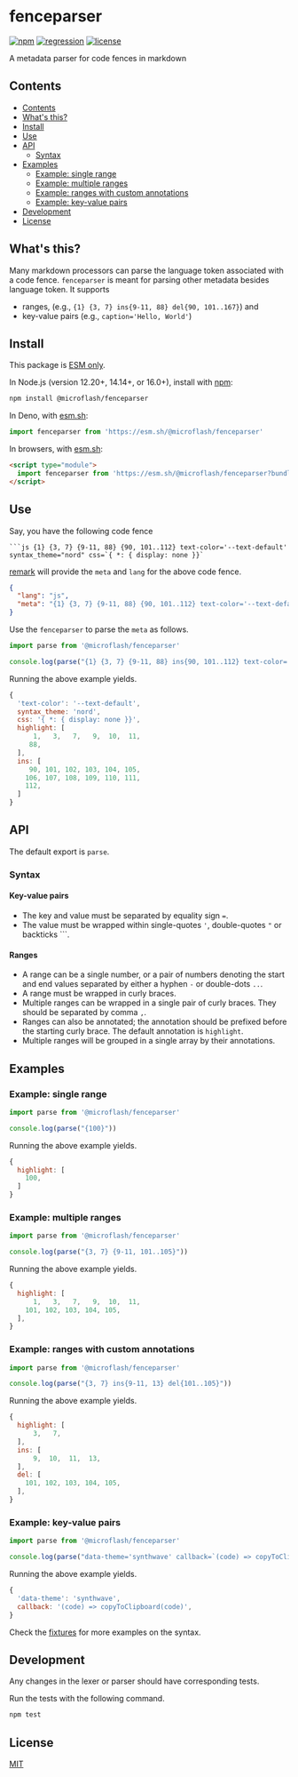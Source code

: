 # fenceparser

[![npm](https://img.shields.io/npm/v/@microflash/fenceparser)](https://www.npmjs.com/package/@microflash/fenceparser)
[![regression](https://github.com/Microflash/fenceparser/actions/workflows/regression.yml/badge.svg)](https://github.com/Microflash/fenceparser/actions/workflows/regression.yml)
[![license](https://img.shields.io/npm/l/@microflash/fenceparser)](./LICENSE.md)

A metadata parser for code fences in markdown

## Contents

- [Contents](#contents)
- [What's this?](#whats-this)
- [Install](#install)
- [Use](#use)
- [API](#api)
	- [Syntax](#syntax)
- [Examples](#examples)
	- [Example: single range](#example-single-range)
	- [Example: multiple ranges](#example-multiple-ranges)
	- [Example: ranges with custom annotations](#example-ranges-with-custom-annotations)
	- [Example: key-value pairs](#example-key-value-pairs)
- [Development](#development)
- [License](#license)

## What's this?

Many markdown processors can parse the language token associated with a code fence. `fenceparser` is meant for parsing other metadata besides language token. It supports 

- ranges, (e.g., `{1} {3, 7} ins{9-11, 88} del{90, 101..167}`) and 
- key-value pairs (e.g., `caption='Hello, World'`)

## Install

This package is [ESM only](https://gist.github.com/sindresorhus/a39789f98801d908bbc7ff3ecc99d99c).

In Node.js (version 12.20+, 14.14+, or 16.0+), install with [npm](https://docs.npmjs.com/cli/install):

```sh
npm install @microflash/fenceparser
```

In Deno, with [esm.sh](https://esm.sh/):

```js
import fenceparser from 'https://esm.sh/@microflash/fenceparser'
```

In browsers, with [esm.sh](https://esm.sh/):

```html
<script type="module">
  import fenceparser from 'https://esm.sh/@microflash/fenceparser?bundle'
</script>
```

## Use

Say, you have the following code fence

```
```js {1} {3, 7} {9-11, 88} {90, 101..112} text-color='--text-default' syntax_theme="nord" css=`{ *: { display: none }}`
```

[remark](https://github.com/remarkjs/remark) will provide the `meta` and `lang` for the above code fence.

```json
{
  "lang": "js",
  "meta": "{1} {3, 7} {9-11, 88} {90, 101..112} text-color='--text-default' syntax_theme=\"nord\" css=`{ *: { display: none }}`"
}
```

Use the `fenceparser` to parse the `meta` as follows.

```js
import parse from '@microflash/fenceparser'

console.log(parse("{1} {3, 7} {9-11, 88} ins{90, 101..112} text-color='--text-default' syntax_theme=\"nord\" css=`{ *: { display: none }}`"))
```

Running the above example yields.

```js
{
  'text-color': '--text-default',
  syntax_theme: 'nord',
  css: '{ *: { display: none }}',
  highlight: [
      1,   3,   7,   9,  10,  11,
     88,  
  ],
  ins: [
     90, 101, 102, 103, 104, 105,
    106, 107, 108, 109, 110, 111, 
    112,
  ]
}
```

## API

The default export is `parse`.

### Syntax

#### Key-value pairs

- The key and value must be separated by equality sign `=`.
- The value must be wrapped within single-quotes `'`, double-quotes `"` or backticks `\``.

#### Ranges

- A range can be a single number, or a pair of numbers denoting the start and end values separated by either a hyphen `-` or double-dots `..`.
- A range must be wrapped in curly braces.
- Multiple ranges can be wrapped in a single pair of curly braces. They should be separated by comma `,`.
- Ranges can also be annotated; the annotation should be prefixed before the starting curly brace. The default annotation is `highlight`.
- Multiple ranges will be grouped in a single array by their annotations.

## Examples

### Example: single range

```js
import parse from '@microflash/fenceparser'

console.log(parse("{100}"))
```

Running the above example yields.

```js
{
  highlight: [
    100,
  ]
}
```

### Example: multiple ranges

```js
import parse from '@microflash/fenceparser'

console.log(parse("{3, 7} {9-11, 101..105}"))
```

Running the above example yields.

```js
{
  highlight: [
      1,   3,   7,   9,  10,  11,
    101, 102, 103, 104, 105,
  ],
}
```

### Example: ranges with custom annotations


```js
import parse from '@microflash/fenceparser'

console.log(parse("{3, 7} ins{9-11, 13} del{101..105}"))
```

Running the above example yields.

```js
{
  highlight: [
      3,   7,
  ],
  ins: [
      9,  10,  11,  13,
  ],
  del: [
    101, 102, 103, 104, 105,
  ],
}
```

### Example: key-value pairs

```js
import parse from '@microflash/fenceparser'

console.log(parse("data-theme='synthwave' callback=`(code) => copyToClipboard(code)`"))
```

Running the above example yields.

```js
{
  'data-theme': 'synthwave',
  callback: '(code) => copyToClipboard(code)',
}
```

Check the [fixtures](./test/fixtures.js) for more examples on the syntax.

## Development

Any changes in the lexer or parser should have corresponding tests.

Run the tests with the following command.

```sh
npm test
```

## License

[MIT](./LICENSE.md)
